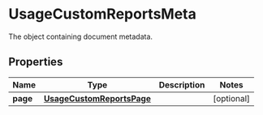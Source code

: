 # UsageCustomReportsMeta

The object containing document metadata.

## Properties

| Name     | Type                                                    | Description | Notes      |
| -------- | ------------------------------------------------------- | ----------- | ---------- |
| **page** | [**UsageCustomReportsPage**](UsageCustomReportsPage.md) |             | [optional] |
